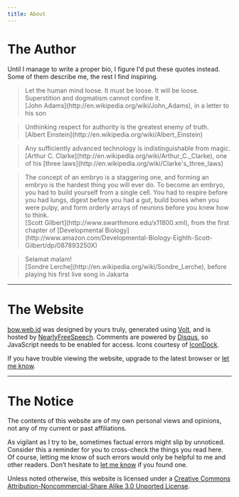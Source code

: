```yaml
---
title: About
---
```


The Author
==========

Until I manage to write a proper bio, I figure I'd put these quotes instead. Some of them describe me, the rest I find inspiring.

  <blockquote>
  Let the human mind loose. It must be loose. It will be loose. Superstition and dogmatism cannot confine it.
  <footer>[John Adams](http://en.wikipedia.org/wiki/John_Adams), in a letter to his son</footer>
  </blockquote>

  <blockquote>
  Unthinking respect for authority is the greatest enemy of truth.
  <footer>[Albert Einstein](http://en.wikipedia.org/wiki/Albert_Einstein)</footer>
  </blockquote>

  <blockquote>
  Any sufficiently advanced technology is indistinguishable from magic.
  <footer>[Arthur C. Clarke](http://en.wikipedia.org/wiki/Arthur_C._Clarke), one of his [three laws](http://en.wikipedia.org/wiki/Clarke's_three_laws)</footer>
  </blockquote>

  <blockquote>
  The concept of an embryo is a staggering one, and forming an embryo is the hardest thing you will ever do. To become an embryo, you had to build yourself from a single cell. You had to respire before you had lungs, digest before you had a gut, build bones when you were pulpy, and form orderly arrays of neurons before you knew how to think.
  <footer>[Scott Gilbert](http://www.swarthmore.edu/x11800.xml), from the first chapter of [Developmental Biology](http://www.amazon.com/Developmental-Biology-Eighth-Scott-Gilbert/dp/087893250X)</footer>
  </blockquote>

  <blockquote>
  Selamat malam!
  <footer>[Sondre Lerche](http://en.wikipedia.org/wiki/Sondre_Lerche), before playing his first live song in Jakarta</footer>
  </blockquote>

<hr />

The Website
===========

[bow.web.id](/) was designed by yours truly, generated using [Volt](http://github.com/bow/volt), and is hosted by [NearlyFreeSpeech](http://nearlyfreespeech.net). Comments are powered by [Disqus](http://disqus.com), so JavaScript needs to be enabled for access. Icons courtesy of [IconDock](http://icondock.com/free/vector-social-media-icons). 
  
If you have trouble viewing the website, upgrade to the latest browser or [let me know](/contact/).

<hr />

The Notice
==========

The contents of this website are of my own personal views and opinions, not any of my current or past affiliations.

As vigilant as I try to be, sometimes factual errors might slip by unnoticed. Consider this a reminder for you to cross-check the things you read here. Of course, letting me know of such errors would only be helpful to me and other readers. Don’t hesitate to [let me know](/contact/) if you found one.

Unless noted otherwise, this website is licensed under a [Creative Commons Attribution-Noncommercial-Share Alike 3.0 Unported License](http://creativecommons.org/licenses/by/3.0/).
